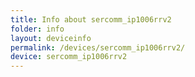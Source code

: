 ```yaml
---
title: Info about sercomm_ip1006rrv2
folder: info
layout: deviceinfo
permalink: /devices/sercomm_ip1006rrv2/
device: sercomm_ip1006rrv2
---
```

